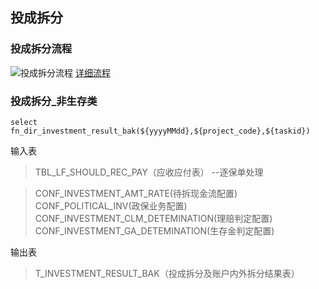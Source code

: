## 投成拆分

### 投成拆分流程
![投成拆分流程](/imgs/2024-08-19/T3dYk8QGFIKu62zs.png)
[详细流程](https://www.processon.com/view/link/66ab562fe51cb325764a771f?cid=66a9b4c1ebfe617212d1b437)

### 投成拆分_非生存类
`select fn_dir_investment_result_bak(${yyyyMMdd},${project_code},${taskid})`

输入表

> TBL_LF_SHOULD_REC_PAY（应收应付表）  --逐保单处理

> CONF_INVESTMENT_AMT_RATE(待拆现金流配置) 
> CONF_POLITICAL_INV(政保业务配置)  
> CONF_INVESTMENT_CLM_DETEMINATION(理赔判定配置)  
> CONF_INVESTMENT_GA_DETEMINATION(生存金判定配置)


输出表
>T_INVESTMENT_RESULT_BAK（投成拆分及账户内外拆分结果表）
<!--stackedit_data:
eyJoaXN0b3J5IjpbNzc0NzczODldfQ==
-->
